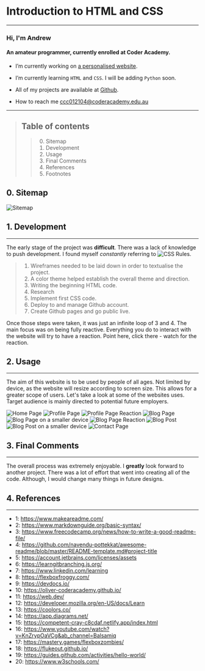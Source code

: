 # Introduction to HTML and CSS

---

### Hi, I'm Andrew
#### An amateur programmer, currently enrolled at Coder Academy.

- I’m currently working on [a personalised website](https://subject-one.github.io).

- I’m currently learning `HTML` and `CSS`. I will be adding `Python` soon.

- All of my projects are available at [Github](https://github.com/Subject-one).

- How to reach me <ccc012104@coderacademy.edu.au>

---

> ## Table of contents
>> 0. Sitemap
>> 1. Development
>> 2. Usage
>> 3. Final Comments
>> 4. References
>> 5. Footnotes

## 0. Sitemap
![Sitemap](/docs/sitemap.PNG)

## 1. Development
---
The early stage of the project was **difficult**.
There was a lack of knowledge to push development.
I found myself *constantly* referring to ![CSS Rules](/docs/css-rule.png).

> 1. Wireframes needed to be laid down in order to textualise the project.
> 2. A color theme helped establish the overall theme and direction.
> 3. Writing the beginning HTML code.
> 4. Research
> 5. Implement first CSS code.
> 6. Deploy to and manage Github account.
> 7. Create Github pages and go public live.

Once those steps were taken, it was just an infinite loop of 3 and 4.
The main focus was on being fully reactive. 
Everything you do to interact with the website will try to have a reaction.
Point here, click there - watch for the reaction.

## 2. Usage
---
The aim of this website is to be used by people of all ages.
Not limited by device, as the website will resize according to screen size.
This allows for a greater scope of users.
Let's take a look at some of the websites uses.
Target audience is mainly directed to potential future employers.

![Home Page](/docs/home_page.png)
![Profile Page](/docs/profile_page.png)
![Profile Page Reaction](/docs/profile_page_highlight.png)
![Blog Page](/docs/blog_page.png)
![Blog Page on a smaller device](/docs/blog_mob_view.png)
![Blog Page Reaction](/docs/blog_highlight.png)
![Blog Post](/docs/blog_post.png)
![Blog Post on a smaller device](/docs/blog_post_mob.png)
![Contact Page](/docs/contact_page.png)

## 3. Final Comments
---
The overall process was extremely enjoyable.
I **greatly** look forward to another project.
There was a lot of effort that went into creating all of the code.
Although, I would change many things in future designs.

## 4. References
---
* 1: https://www.makeareadme.com/
* 2: https://www.markdownguide.org/basic-syntax/
* 3: https://www.freecodecamp.org/news/how-to-write-a-good-readme-file/
* 4: https://github.com/navendu-pottekkat/awesome-readme/blob/master/README-template.md#project-title
* 5: https://account.jetbrains.com/licenses/assets
* 6: https://learngitbranching.js.org/
* 7: https://www.linkedin.com/learning
* 8: https://flexboxfroggy.com/
* 9: https://devdocs.io/
* 10: https://oliver-coderacademy.github.io/
* 11: https://web.dev/
* 12: https://developer.mozilla.org/en-US/docs/Learn
* 13: https://coolors.co/
* 14: https://app.diagrams.net/
* 15: https://competent-cray-c8cdaf.netlify.app/index.html
* 16: https://www.youtube.com/watch?v=KnZrypOaVCg&ab_channel=Balsamiq
* 17: https://mastery.games/flexboxzombies/
* 18: https://flukeout.github.io/
* 19: https://guides.github.com/activities/hello-world/
* 20: https://www.w3schools.com/

